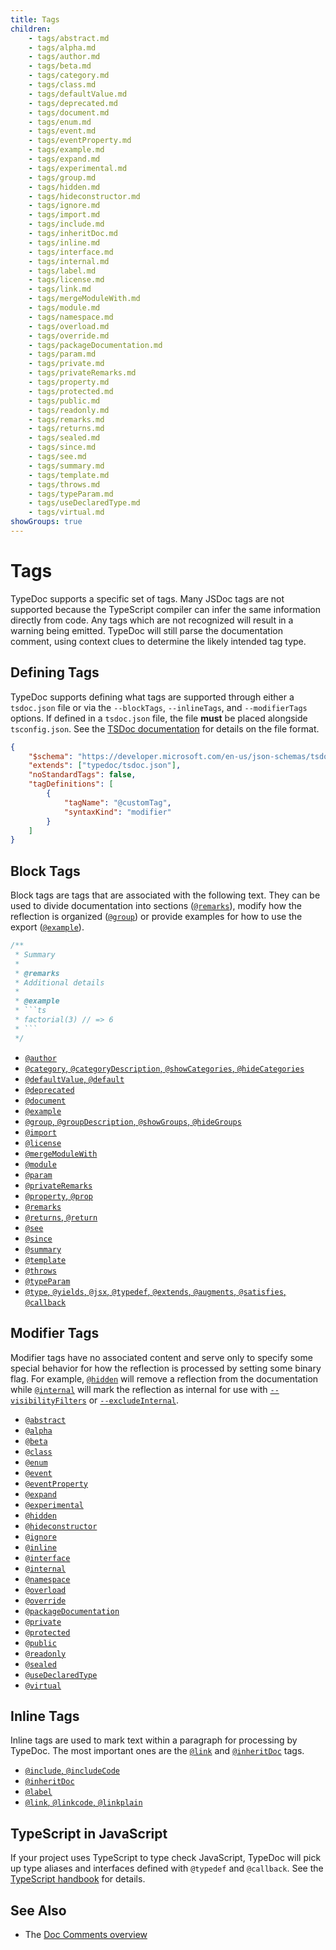 ```yaml
---
title: Tags
children:
    - tags/abstract.md
    - tags/alpha.md
    - tags/author.md
    - tags/beta.md
    - tags/category.md
    - tags/class.md
    - tags/defaultValue.md
    - tags/deprecated.md
    - tags/document.md
    - tags/enum.md
    - tags/event.md
    - tags/eventProperty.md
    - tags/example.md
    - tags/expand.md
    - tags/experimental.md
    - tags/group.md
    - tags/hidden.md
    - tags/hideconstructor.md
    - tags/ignore.md
    - tags/import.md
    - tags/include.md
    - tags/inheritDoc.md
    - tags/inline.md
    - tags/interface.md
    - tags/internal.md
    - tags/label.md
    - tags/license.md
    - tags/link.md
    - tags/mergeModuleWith.md
    - tags/module.md
    - tags/namespace.md
    - tags/overload.md
    - tags/override.md
    - tags/packageDocumentation.md
    - tags/param.md
    - tags/private.md
    - tags/privateRemarks.md
    - tags/property.md
    - tags/protected.md
    - tags/public.md
    - tags/readonly.md
    - tags/remarks.md
    - tags/returns.md
    - tags/sealed.md
    - tags/since.md
    - tags/see.md
    - tags/summary.md
    - tags/template.md
    - tags/throws.md
    - tags/typeParam.md
    - tags/useDeclaredType.md
    - tags/virtual.md
showGroups: true
---
```


# Tags

TypeDoc supports a specific set of tags. Many JSDoc tags are not supported because the TypeScript
compiler can infer the same information directly from code. Any tags which are not recognized will
result in a warning being emitted. TypeDoc will still parse the documentation comment, using context
clues to determine the likely intended tag type.

## Defining Tags

TypeDoc supports defining what tags are supported through either a `tsdoc.json` file or via the
`--blockTags`, `--inlineTags`, and `--modifierTags` options. If defined in a `tsdoc.json` file,
the file **must** be placed alongside `tsconfig.json`. See the
[TSDoc documentation](https://tsdoc.org/pages/packages/tsdoc-config/) for details on the file format.

```json
{
    "$schema": "https://developer.microsoft.com/en-us/json-schemas/tsdoc/v0/tsdoc.schema.json",
    "extends": ["typedoc/tsdoc.json"],
    "noStandardTags": false,
    "tagDefinitions": [
        {
            "tagName": "@customTag",
            "syntaxKind": "modifier"
        }
    ]
}
```

## Block Tags

Block tags are tags that are associated with the following text. They can be
used to divide documentation into sections ([`@remarks`](./tags/remarks.md)),
modify how the reflection is organized ([`@group`](./tags/group.md)) or provide
examples for how to use the export ([`@example`](./tags/example.md)).

````ts
/**
 * Summary
 *
 * @remarks
 * Additional details
 *
 * @example
 * ```ts
 * factorial(3) // => 6
 * ```
 */
````

-   [`@author`](./tags/author.md)
-   [`@category`, `@categoryDescription`, `@showCategories`, `@hideCategories`](./tags/category.md)
-   [`@defaultValue`, `@default`](./tags/defaultValue.md)
-   [`@deprecated`](./tags/deprecated.md)
-   [`@document`](./tags/document.md)
-   [`@example`](./tags/example.md)
-   [`@group`, `@groupDescription`, `@showGroups`, `@hideGroups`](./tags/group.md)
-   [`@import`](./tags/import.md)
-   [`@license`](./tags/license.md)
-   [`@mergeModuleWith`](./tags/mergeModuleWith.md)
-   [`@module`](./tags/module.md)
-   [`@param`](./tags/param.md)
-   [`@privateRemarks`](./tags/privateRemarks.md)
-   [`@property`, `@prop`](./tags/property.md)
-   [`@remarks`](./tags/remarks.md)
-   [`@returns`, `@return`](./tags/returns.md)
-   [`@see`](./tags/see.md)
-   [`@since`](./tags/since.md)
-   [`@summary`](./tags/summary.md)
-   [`@template`](./tags/template.md)
-   [`@throws`](./tags/throws.md)
-   [`@typeParam`](./tags/typeParam.md)
-   [`@type`, `@yields`, `@jsx`, `@typedef`, `@extends`, `@augments`, `@satisfies`, `@callback`](./tags/typescript.md)

## Modifier Tags

Modifier tags have no associated content and serve only to specify some special
behavior for how the reflection is processed by setting some binary flag. For
example, [`@hidden`](./tags/hidden.md) will remove a reflection from the
documentation while [`@internal`](./tags/internal.md) will mark the reflection
as internal for use with
[`--visibilityFilters`](./options/output.md#visibilityfilters) or
[`--excludeInternal`](./options/input.md#excludeinternal).

-   [`@abstract`](./tags/abstract.md)
-   [`@alpha`](./tags/alpha.md)
-   [`@beta`](./tags/beta.md)
-   [`@class`](./tags/class.md)
-   [`@enum`](./tags/enum.md)
-   [`@event`](./tags/event.md)
-   [`@eventProperty`](./tags/eventProperty.md)
-   [`@expand`](./tags/expand.md)
-   [`@experimental`](./tags/experimental.md)
-   [`@hidden`](./tags/hidden.md)
-   [`@hideconstructor`](./tags/hideconstructor.md)
-   [`@ignore`](./tags/ignore.md)
-   [`@inline`](./tags/inline.md)
-   [`@interface`](./tags/interface.md)
-   [`@internal`](./tags/internal.md)
-   [`@namespace`](./tags/namespace.md)
-   [`@overload`](./tags/overload.md)
-   [`@override`](./tags/override.md)
-   [`@packageDocumentation`](./tags/packageDocumentation.md)
-   [`@private`](./tags/private.md)
-   [`@protected`](./tags/protected.md)
-   [`@public`](./tags/public.md)
-   [`@readonly`](./tags/readonly.md)
-   [`@sealed`](./tags/sealed.md)
-   [`@useDeclaredType`](./tags/useDeclaredType.md)
-   [`@virtual`](./tags/virtual.md)

## Inline Tags

Inline tags are used to mark text within a paragraph for processing by TypeDoc. The most important ones are the
[`@link`](./tags/link.md) and [`@inheritDoc`](./tags/inheritDoc.md) tags.

-   [`@include`, `@includeCode`](./tags/include.md)
-   [`@inheritDoc`](./tags/inheritDoc.md)
-   [`@label`](./tags/label.md)
-   [`@link`, `@linkcode`, `@linkplain`](./tags/link.md)

## TypeScript in JavaScript

If your project uses TypeScript to type check JavaScript, TypeDoc will pick up
type aliases and interfaces defined with `@typedef` and `@callback`. See the
[TypeScript
handbook](https://www.typescriptlang.org/docs/handbook/jsdoc-supported-types.html#typedef-callback-and-param)
for details.

## See Also

-   The [Doc Comments overview](./doc-comments/index.md)
